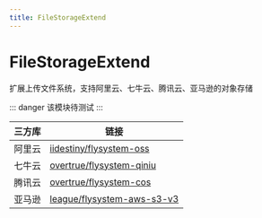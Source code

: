 ```yaml
---
title: FileStorageExtend
---
```


# FileStorageExtend

扩展上传文件系统，支持阿里云、七牛云、腾讯云、亚马逊的对象存储

::: danger
该模块待测试
:::

| 三方库 | 链接 |
| --- | --- |
| 阿里云 | [iidestiny/flysystem-oss](https://packagist.org/packages/iidestiny/flysystem-oss) |
| 七牛云 | [overtrue/flysystem-qiniu](https://packagist.org/packages/overtrue/flysystem-qiniu) |
| 腾讯云 | [overtrue/flysystem-cos](https://packagist.org/packages/overtrue/flysystem-cos) |
| 亚马逊 | [league/flysystem-aws-s3-v3](https://packagist.org/packages/league/flysystem-aws-s3-v3) |